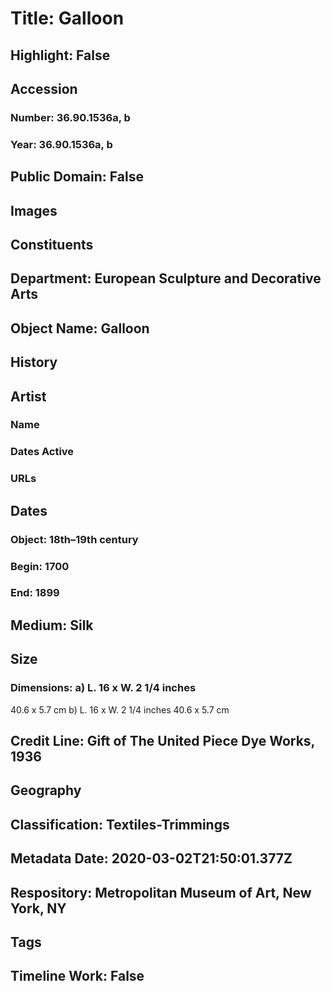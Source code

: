 # Title: Galloon
## Highlight: False
## Accession
### Number: 36.90.1536a, b
### Year: 36.90.1536a, b
## Public Domain: False
## Images
## Constituents
## Department: European Sculpture and Decorative Arts
## Object Name: Galloon
## History
## Artist
### Name
### Dates Active
### URLs
## Dates
### Object: 18th–19th century
### Begin: 1700
### End: 1899
## Medium: Silk
## Size
### Dimensions: a) L. 16 x W. 2 1/4 inches
40.6 x 5.7 cm
b) L. 16 x W. 2 1/4 inches
40.6 x 5.7 cm
## Credit Line: Gift of The United Piece Dye Works, 1936
## Geography
## Classification: Textiles-Trimmings
## Metadata Date: 2020-03-02T21:50:01.377Z
## Respository: Metropolitan Museum of Art, New York, NY
## Tags
## Timeline Work: False